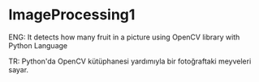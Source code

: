 # ImageProcessing1

ENG: It detects how many fruit in a picture using OpenCV library with Python Language

TR: Python'da OpenCV kütüphanesi yardımıyla bir fotoğraftaki meyveleri sayar.
